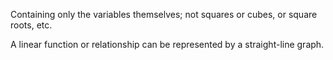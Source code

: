 Containing only the variables themselves; not squares or cubes, or
square roots, etc.

A linear function or relationship can be represented by a straight-line
graph.
